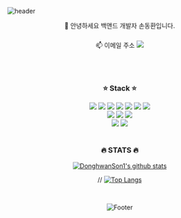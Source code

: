 ![header](https://capsule-render.vercel.app/api?type=wave&color=auto&height=300&section=header&text=Hello&fontSize=90)







<div align=center>
	

	
👋 안녕하세요 백앤드 개발자 손동환입니다. <br/>


📫 이메일 주소 <img src="https://img.shields.io/badge/sdh549@naver.com-EA4335?style=flat-square&logo=Gmail&logoColor=white&link=mailto:sdh549@naver.com" style="height : auto; padding-top: 10px;"/>






<br/> <br/>
<h3>⭐ Stack ⭐</h3>
<img src="https://img.shields.io/badge/Java-%23ED8B00.svg?&style=flat&logo=java&logoColor=white"/></a>
<img src="https://img.shields.io/badge/Kotlin-%23ED8B00.svg?&style=flat&logo=kotlin&logoColor=white"/></a>
<img src="https://img.shields.io/badge/Mybatis-%23ED8B00.svg?&style=flat&logo=mybatis&logoColor=white"/></a>
<img src="https://img.shields.io/badge/JPA-%23ED8B00.svg?&style=flat&logo=jpa&logoColor=white"/></a>
<img src="https://img.shields.io/badge/JDBC-%23ED8B00.svg?&style=flat&logo=jdbc&logoColor=white"/></a>
<img src="https://img.shields.io/badge/Spring%20-%236DB33F.svg?&style=flat&logo=spring&logoColor=white"/></a>
<img src="https://img.shields.io/badge/SpringBoot%20-%236DB33F.svg?&style=flat&logo=springBoot&logoColor=white"/></a>
<br>
<img src="https://img.shields.io/badge/Mysql-%2300f.svg?&style=flat&logo=mysql&logoColor=white")/></a>
<img src="https://img.shields.io/badge/PostgreSql-%2300f.svg?&style=flat&logo=postgreSql&logoColor=white")/></a>
<img src="https://img.shields.io/badge/Opensearch-%2300f.svg?&style=flat&logo=opensearch&logoColor=white")/></a>
<br>
<img src="https://img.shields.io/badge/Docker-3776AB.svg?&style=flat&logo=Docker&logoColor=white")/></a>
<img src="https://img.shields.io/badge/Jenkins-3776AB.svg?&style=flat&logo=Jenkins&logoColor=white")/></a>


<br/> 


<br/> 
<h3>🔥 STATS 🔥</h3>




<a href="https://github.com/DonghwanSon1/github-readme-stats"><img align="center" src="https://github-readme-stats.vercel.app/api?username=DonghwanSon1&show_icons=true&include_all_commits=true&theme=buefy&hide_border=true" alt="DonghwanSon1's github stats" /></a>
<br>


// [![Top Langs](https://github-readme-stats.vercel.app/api/top-langs/?username=DonghwanSon1)](https://github.com/DonghwanSon1/github-readme-stats)





<br/>




![Footer](https://capsule-render.vercel.app/api?type=wave&color=auto&height=300&section=footer&fontSize=90)

</div>
